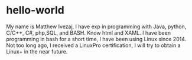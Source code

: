# hello-world
My name is Matthew Ivezaj, I have exp in programming with Java, python, C/C++, C#, php,SQL, and BASH. Know html and XAML.
I have been programming in bash for a short time, I have been using Linux since 2014. Not too long ago, I received a LinuxPro certification, I will try to obtain a Linux+ in the near future.
